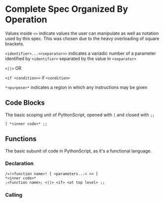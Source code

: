 # Complete Spec Organized By Operation

Values inside `<>` indicate values the user can manipulate as well as notation used by this spec. This was chosen due to the heavy overloading of square brackets.

`<identifier>...<<separator>>` indicates a variadic number of a parameter identified by `<identifier>` separated by the value in `<separator>`

`<||>` OR

`<if <condition>>` if `<condition>`

`*<purpose>*` indicates a region in which any instructions may be given

## Code Blocks

The basic scoping unit of PythonScript, opened with `[` and closed with `;;`

```PythonScript
[ *<inner code>* ;;
```

## Functions

The basic subunit of code in PythonScript, as it's a functional language.

### Declaration

```PythonScript
/=!<function name>! [ <parameters...< >> [
*<inner code>*
;<function name>; <||> <if> <at top level> ;;
```

### Calling
